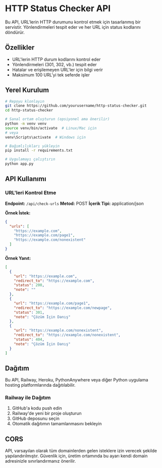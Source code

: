 # HTTP Status Checker API

Bu API, URL'lerin HTTP durumunu kontrol etmek için tasarlanmış bir servistir. Yönlendirmeleri tespit eder ve her URL için status kodlarını döndürür.

## Özellikler

- URL'lerin HTTP durum kodlarını kontrol eder
- Yönlendirmeleri (301, 302, vb.) tespit eder
- Hatalar ve erişilemeyen URL'ler için bilgi verir
- Maksimum 100 URL'yi tek seferde işler

## Yerel Kurulum

```bash
# Repoyu klonlayın
git clone https://github.com/yourusername/http-status-checker.git
cd http-status-checker

# Sanal ortam oluşturun (opsiyonel ama önerilir)
python -m venv venv
source venv/bin/activate  # Linux/Mac için
# veya
venv\Scripts\activate  # Windows için

# Bağımlılıkları yükleyin
pip install -r requirements.txt

# Uygulamayı çalıştırın
python app.py
```

## API Kullanımı

### URL'leri Kontrol Etme

**Endpoint:** `/api/check-urls`
**Metod:** POST
**İçerik Tipi:** application/json

**Örnek İstek:**

```json
{
  "urls": [
    "https://example.com",
    "https://example.com/page1",
    "https://example.com/nonexistent"
  ]
}
```

**Örnek Yanıt:**

```json
[
  {
    "url": "https://example.com",
    "redirect_to": "https://example.com",
    "status": 200,
    "note": ""
  },
  {
    "url": "https://example.com/page1",
    "redirect_to": "https://example.com/newpage",
    "status": 301,
    "note": "Çözüm İçin Danış"
  },
  {
    "url": "https://example.com/nonexistent",
    "redirect_to": "https://example.com/nonexistent",
    "status": 404,
    "note": "Çözüm İçin Danış"
  }
]
```

## Dağıtım

Bu API, Railway, Heroku, PythonAnywhere veya diğer Python uygulama hosting platformlarında dağıtılabilir.

### Railway ile Dağıtım

1. GitHub'a kodu push edin
2. Railway'de yeni bir proje oluşturun
3. GitHub deposunu seçin
4. Otomatik dağıtımın tamamlanmasını bekleyin

## CORS

API, varsayılan olarak tüm domainlerden gelen isteklere izin verecek şekilde yapılandırılmıştır. Güvenlik için, üretim ortamında bu ayarı kendi domain adresinizle sınırlandırmanız önerilir. 